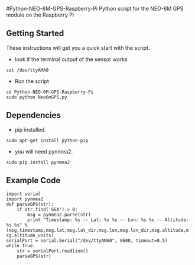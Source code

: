 #Python-NEO-6M-GPS-Raspberry-Pi
Python script for the NEO-6M GPS module on the Raspberry Pi

## Getting Started
These instructions will get you a quick start with the script.
* look if the terminal output of the sensor works
```
cat /dev/ttyAMA0
```
* Run the script
```
cd Python-NEO-6M-GPS-Raspberry-Pi
sudo python Neo6mGPS.py
```

## Dependencies
* pip installed.
```
sudo apt-get install python-pip
```
* you will need pynmea2.
```
sudo pip install pynmea2
```

## Example Code
```
import serial
import pynmea2
def parseGPS(str):
    if str.find('GGA') > 0:
        msg = pynmea2.parse(str)
        print "Timestamp: %s -- Lat: %s %s -- Lon: %s %s -- Altitude:
%s %s" %
(msg.timestamp,msg.lat,msg.lat_dir,msg.lon,msg.lon_dir,msg.altitude,m
sg.altitude_units)
serialPort = serial.Serial("/dev/ttyAMA0", 9600, timeout=0.5)
while True:
    str = serialPort.readline()
    parseGPS(str)

```